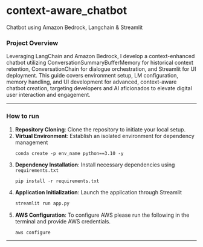 # context-aware_chatbot
Chatbot using Amazon Bedrock, Langchain &amp; Streamlit

### Project Overview
Leveraging LangChain and Amazon Bedrock, I develop a context-enhanced chatbot utilizing ConversationSummaryBufferMemory for historical context retention, ConversationChain for dialogue orchestration, and Streamlit for UI deployment. This guide covers environment setup, LM configuration, memory handling, and UI development for advanced, context-aware chatbot creation, targeting developers and AI aficionados to elevate digital user interaction and engagement.

------------------------------------------

### How to run
1. **Repository Cloning**: Clone the repository to initiate your local setup.
2. **Virtual Environment**: Establish an isolated environment for dependency management
   ```
   conda create -p env_name python==3.10 -y
   ```
3. **Dependency Installation**: Install necessary dependencies using `requirements.txt`
   ```python
   pip install -r requirements.txt
   ```
4. **Application Initialization**: Launch the application through Streamlit
   ```python
   streamlit run app.py
   ```
5. **AWS Configuration**: To configure AWS please run the following in the terminal and provide AWS credentials.
   ```
   aws configure
   ```
------------------------------------------
